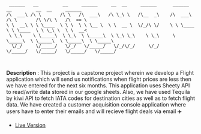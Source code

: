 ```text


 ______   __         __     ______     __  __     ______      ______     __         __  __     ______       
/\  ___\ /\ \       /\ \   /\  ___\   /\ \_\ \   /\__  _\    /\  ___\   /\ \       /\ \/\ \   /\  == \      
\ \  __\ \ \ \____  \ \ \  \ \ \__ \  \ \  __ \  \/_/\ \/    \ \ \____  \ \ \____  \ \ \_\ \  \ \  __<      
 \ \_\    \ \_____\  \ \_\  \ \_____\  \ \_\ \_\    \ \_\     \ \_____\  \ \_____\  \ \_____\  \ \_____\    
  \/_/     \/_____/   \/_/   \/_____/   \/_/\/_/     \/_/      \/_____/   \/_____/   \/_____/   \/_____/    
                                                                                                            


```

**Description** : This project is a capstone project wherein we develop a Flight application which will send us notifications when flight prices are less then we have entered for the next six months. This application uses Sheety API to read/write data stored in our google sheets. Also, we have used Tequila by kiwi API to fetch IATA codes for destination cities as well as to fetch flight data. We have created a customer acquisition console application where users have to enter their emails and will recieve flight deals via email :airplane:

- [Live Version](https://replit.com/@MihirMore1/Flight-Club?embed=1&output=1#main.py)
